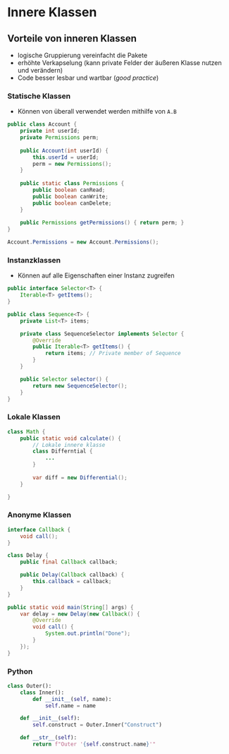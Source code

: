 # Innere Klassen
## Vorteile von inneren Klassen
- logische Gruppierung vereinfacht die Pakete
- erhöhte Verkapselung (kann private Felder der äußeren Klasse nutzen und verändern)
- Code besser lesbar und wartbar (*good practice*)

### Statische Klassen
- Können von überall verwendet werden mithilfe von `A.B`

```java
public class Account {
	private int userId;
	private Permissions perm;
	
	public Account(int userId) {
		this.userId = userId;
		perm = new Permissions();
	}
	
	public static class Permissions {
		public boolean canRead;
		public boolean canWrite;
		public boolean canDelete; 
	}
	
	public Permissions getPermissions() { return perm; }
}
```

```java
Account.Permissions = new Account.Permissions();
```

### Instanzklassen
- Können auf alle Eigenschaften einer Instanz zugreifen

```java
public interface Selector<T> {
	Iterable<T> getItems();
}

public class Sequence<T> {
	private List<T> items;

	private class SequenceSelector implements Selector {
		@Override
		public Iterable<T> getItems() {
			return items; // Private member of Sequence
		}
	}

	public Selector selector() {
		return new SequenceSelector();
	}
}
```

### Lokale Klassen

```java
class Math {
	public static void calculate() {
		// Lokale innere klasse
		class Differntial {
			...
		}
		
		var diff = new Differential();
	}

}
```

### Anonyme Klassen

```java
interface Callback {
	void call();
}

class Delay {
	public final Callback callback;

	public Delay(Callback callback) {
		this.callback = callback;
	}
}

public static void main(String[] args) {
	var delay = new Delay(new Callback() {
		@Override
		void call() {
			System.out.println("Done");
		}
	});
}
```



### Python

```python
class Outer():
	class Inner():
		def __init__(self, name):
			self.name = name

	def __init__(self):
		self.construct = Outer.Inner("Construct")

	def __str__(self):
		return f"Outer '{self.construct.name}'"
```
